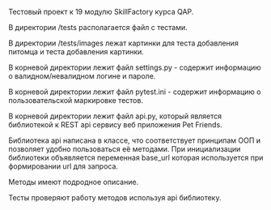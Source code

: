 Тестовый проект к 19 модулю SkillFactory курса QAP.

В директории /tests располагается файл с тестами.

В директории /tests/images лежат картинки для теста добавления питомца и теста добавления картинки.

В корневой директории лежит файл settings.py - содержит информацию о валидном/невалидном логине и пароле.

В корневой директории лежит файл pytest.ini - содержит информацию о пользовательской маркировке тестов.

В корневой директории лежит файл api.py, который является библиотекой к REST api сервису веб приложения Pet Friends.

Библиотека api написана в классе, что соответствует принципам ООП и позволяет удобно пользоваться её методами. При инициализации библиотеки объявляется переменная base_url которая используется при формировании url для запроса.

Методы имеют подродное описание.

Тесты проверяют работу методов используя api библиотеку.